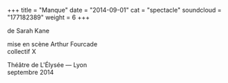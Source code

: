 +++
title = "Manque"
date = "2014-09-01"
cat = "spectacle"
soundcloud = "177182389"
weight = 6
+++

de Sarah Kane

mise en scène Arthur Fourcade<br>
collectif X

Théâtre de L'Élysée — Lyon<br>
septembre 2014
